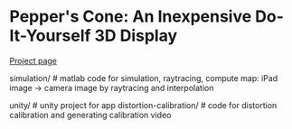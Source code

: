 # Pepper's Cone: An Inexpensive Do-It-Yourself 3D Display

[Project page](http://roxanneluo.github.io/PeppersCone.html)

simulation/ # matlab code for simulation, raytracing, compute map: iPad image -> camera image by raytracing and interpolation

unity/ # unity project for app
distortion-calibration/ # code for distortion calibration and generating
calibration video 
